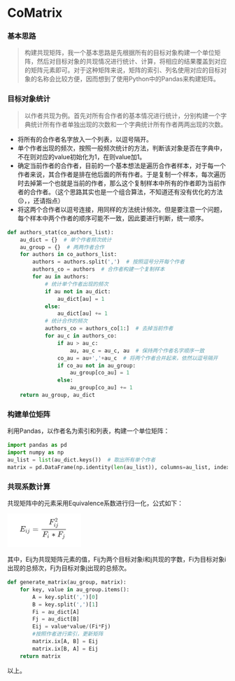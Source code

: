 # CoMatrix

### 基本思路

> 构建共现矩阵，我一个基本思路是先根据所有的目标对象构建一个单位矩阵，然后对目标对象的共现情况进行统计、计算，将相应的结果覆盖到对应的矩阵元素即可。对于这种矩阵来说，矩阵的索引、列名使用对应的目标对象的名称会比较方便，因而想到了使用Python中的Pandas来构建矩阵。

### 目标对象统计

> 以作者共现为例。首先对所有合作者的基本情况进行统计，分别构建一个字典统计所有作者单独出现的次数和一个字典统计所有作者两两出现的次数。

- 将所有的合作者名字放入一个列表，以逗号隔开。
- 单个作者出现的频次，按照一般频次统计的方法，判断该对象是否在字典中，不在则对应的value初始化为1，在则value加1。
- 确定当前作者的合作者，目前的一个基本想法是遍历合作者样本，对于每一个作者来说，其合作者是排在他后面的所有作者。于是复制一个样本，每次遍历时去掉第一个也就是当前的作者，那么这个复制样本中所有的作者即为当前作者的合作者。（这个思路其实也是一个组合算法，不知道还有没有优化的方法😔，，还请指点）
- 将这两个合作者以逗号连接，用同样的方法统计频次。但是要注意一个问题，每个样本中两个作者的顺序可能不一致，因此要进行判断，统一顺序。

```python
def authors_stat(co_authors_list):
    au_dict = {}  # 单个作者频次统计
    au_group = {}  # 两两作者合作
    for authors in co_authors_list:
        authors = authors.split(',')  # 按照逗号分开每个作者
        authors_co = authors  # 合作者构建一个复制样本
        for au in authors:
            # 统计单个作者出现的频次
            if au not in au_dict:
                au_dict[au] = 1
            else:
                au_dict[au] += 1
            # 统计合作的频次
            authors_co = authors_co[1:]  # 去掉当前作者
            for au_c in authors_co:
                if au > au_c:
                    au, au_c = au_c, au  # 保持两个作者名字顺序一致
                co_au = au+','+au_c  # 将两个作者合并起来，依然以逗号隔开
                if co_au not in au_group:
                    au_group[co_au] = 1
                else:
                    au_group[co_au] += 1
    return au_group, au_dict
```

### 构建单位矩阵

利用Pandas，以作者名为索引和列表，构建一个单位矩阵：

```python
import pandas as pd
import numpy as np
au_list = list(au_dict.keys())  # 取出所有单个作者
matrix = pd.DataFrame(np.identity(len(au_list)), columns=au_list, index=au_list)
```

### 共现系数计算

共现矩阵中的元素采用Equivalence系数进行归一化，公式如下：

![](formula.png)

其中，Eij为共现矩阵元素的值，Fij为两个目标对象i和j共现的字数，Fi为目标对象i出现的总频次，Fj为目标对象j出现的总频次。

```python
def generate_matrix(au_group, matrix):
    for key, value in au_group.items():
        A = key.split(',')[0]
        B = key.split(',')[1]
        Fi = au_dict[A]
        Fj = au_dict[B]
        Eij = value*value/(Fi*Fj)
        #按照作者进行索引，更新矩阵
        matrix.ix[A, B] = Eij
        matrix.ix[B, A] = Eij
    return matrix
```

以上。